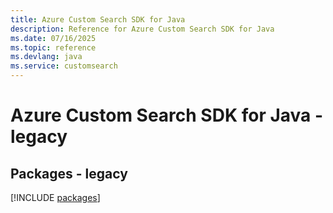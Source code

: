 ```yaml
---
title: Azure Custom Search SDK for Java
description: Reference for Azure Custom Search SDK for Java
ms.date: 07/16/2025
ms.topic: reference
ms.devlang: java
ms.service: customsearch
---
```

# Azure Custom Search SDK for Java - legacy
## Packages - legacy
[!INCLUDE [packages](custom-search-index.md)]